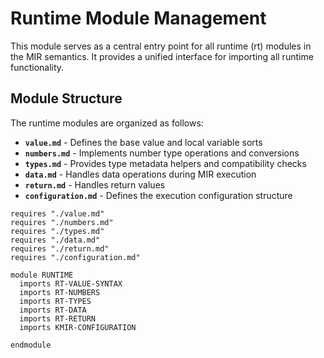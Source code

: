 # Runtime Module Management

This module serves as a central entry point for all runtime (rt) modules in the MIR semantics.
It provides a unified interface for importing all runtime functionality.

## Module Structure

The runtime modules are organized as follows:

- **`value.md`** - Defines the base value and local variable sorts
- **`numbers.md`** - Implements number type operations and conversions
- **`types.md`** - Provides type metadata helpers and compatibility checks
- **`data.md`** - Handles data operations during MIR execution
- **`return.md`** - Handles return values
- **`configuration.md`** - Defines the execution configuration structure

```k
requires "./value.md"
requires "./numbers.md"
requires "./types.md"
requires "./data.md"
requires "./return.md"
requires "./configuration.md"

module RUNTIME
  imports RT-VALUE-SYNTAX
  imports RT-NUMBERS
  imports RT-TYPES
  imports RT-DATA
  imports RT-RETURN
  imports KMIR-CONFIGURATION

endmodule
```